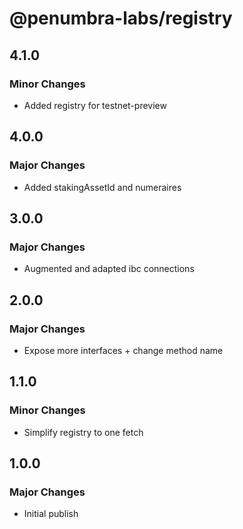 # @penumbra-labs/registry

## 4.1.0

### Minor Changes

- Added registry for testnet-preview

## 4.0.0

### Major Changes

- Added stakingAssetId and numeraires

## 3.0.0

### Major Changes

- Augmented and adapted ibc connections

## 2.0.0

### Major Changes

- Expose more interfaces + change method name

## 1.1.0

### Minor Changes

- Simplify registry to one fetch

## 1.0.0

### Major Changes

- Initial publish
